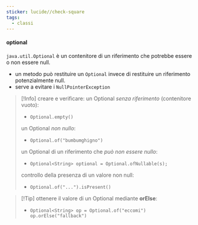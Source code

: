 ```yaml
---
sticker: lucide//check-square
tags:
  - classi
---
```

#### optional
`java.util.Optional` è un contenitore di un riferimento che potrebbe essere o non essere null.
- un metodo può restituire un `Optional` invece di restituire un riferimento potenzialmente null.
- serve a evitare i `NullPointerException`

>[!Info] creare e verificare:
>un Optional *senza riferimento* (contenitore vuoto):
>- `Optional.empty()`
> 
>un Optional *non nullo*:
>- `Optional.of("bumbumghigno")`
> 
>un Optional di un riferimento che *può non essere nullo*:
>-  `Optional<String> optional = Optional.ofNullable(s);`
> 
> controllo della presenza di un valore non null:
> - `Optional.of("...").isPresent()`

>[!Tip] ottenere il valore di un Optional
>mediante **orElse**:
>- `Optional<String> op = Optional.of("eccomi") op.orElse("fallback")`

